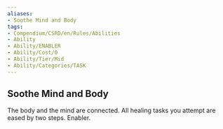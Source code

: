 ```yaml
---
aliases:
- Soothe Mind and Body
tags:
- Compendium/CSRD/en/Rules/Abilities
- Ability
- Ability/ENABLER
- Ability/Cost/0
- Ability/Tier/Mid
- Ability/Categories/TASK
---
```


  
## Soothe Mind and Body  
The body and the mind are connected. All healing tasks you attempt are eased by two steps. Enabler. 